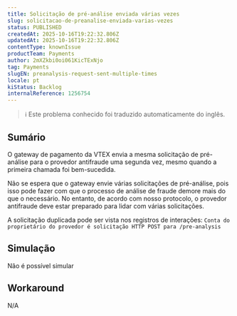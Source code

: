 ```yaml
---
title: Solicitação de pré-análise enviada várias vezes
slug: solicitacao-de-preanalise-enviada-varias-vezes
status: PUBLISHED
createdAt: 2025-10-16T19:22:32.806Z
updatedAt: 2025-10-16T19:22:32.806Z
contentType: knownIssue
productTeam: Payments
author: 2mXZkbi0oi061KicTExNjo
tag: Payments
slugEN: preanalysis-request-sent-multiple-times
locale: pt
kiStatus: Backlog
internalReference: 1256754
---
```


>ℹ️ Este problema conhecido foi traduzido automaticamente do inglês.

## Sumário


O gateway de pagamento da VTEX envia a mesma solicitação de pré-análise para o provedor antifraude uma segunda vez, mesmo quando a primeira chamada foi bem-sucedida.

Não se espera que o gateway envie várias solicitações de pré-análise, pois isso pode fazer com que o processo de análise de fraude demore mais do que o necessário. No entanto, de acordo com nosso protocolo, o provedor antifraude deve estar preparado para lidar com várias solicitações.

A solicitação duplicada pode ser vista nos registros de interações:
`Conta do proprietário do provedor é solicitação HTTP POST para /pre-analysis`
## Simulação


Não é possível simular


## Workaround


N/A



